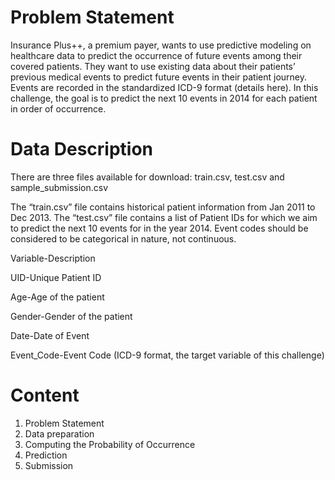 # Problem Statement
Insurance Plus++, a premium payer, wants to use predictive modeling on healthcare data to predict the occurrence of future events among their covered patients. They want to use existing data about their patients’ previous medical events to predict future events in their patient journey. Events are recorded in the standardized ICD-9 format (details here). In this challenge, the goal is to predict the next 10 events in 2014 for each patient in order of occurrence.

# Data Description
There are three files available for download: train.csv, test.csv and sample_submission.csv

The “train.csv” file contains historical patient information from Jan 2011 to Dec 2013. The “test.csv” file contains a list of Patient IDs for which we aim to predict the next 10 events for in the year 2014. Event codes should be considered to be categorical in nature, not continuous.

Variable-Description

UID-Unique Patient ID

Age-Age of the patient

Gender-Gender of the patient

Date-Date of Event

Event_Code-Event Code (ICD-9 format, the target variable of this challenge)

# Content
1. Problem Statement
2. Data preparation
3. Computing the Probability of Occurrence
4. Prediction
5. Submission
